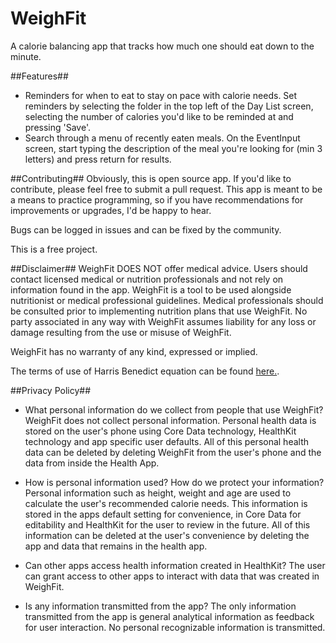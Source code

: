 # WeighFit

A calorie balancing app that tracks how much one should eat down to the minute.

##Features##
* Reminders for when to eat to stay on pace with calorie needs. 
Set reminders by selecting the folder in the top left of the Day List screen, selecting the number of calories you'd like to be reminded at and pressing 'Save'.
* Search through a menu of recently eaten meals.
On the EventInput screen, start typing the description of the meal you're looking for (min 3 letters) and press return for results.

##Contributing##
Obviously, this is open source app. If you'd like to contribute, please feel free to submit a pull request. This app is meant to be a means to practice programming, so if you have recommendations for improvements or upgrades, I'd be happy to hear. 

Bugs can be logged in issues and can be fixed by the community. 

This is a free project. 

##Disclaimer##
 WeighFit DOES NOT offer medical advice. Users should contact licensed medical or nutrition professionals and not rely on information found in the app. WeighFit is a tool to be used alongside nutritionist or medical professional guidelines. Medical professionals should be consulted prior to implementing nutrition plans that use WeighFit. No party associated in any way with WeighFit assumes liability for any loss or damage resulting from the use or misuse of WeighFit. 

 WeighFit has no warranty of any kind, expressed or implied. 

 The terms of use of Harris Benedict equation can be found [here.](http://www.bmi-calculator.net/disclaimer.php).

##Privacy Policy##
* What personal information do we collect from people that use WeighFit?
WeighFit does not collect personal information. Personal health data is stored on the user's phone using Core Data technology, HealthKit technology and app specific user defaults. All of this personal health data can be deleted by deleting WeighFit from the user's phone and the data from inside the Health App. 

* How is personal information used? How do we protect your information?
Personal information such as height, weight and age are used to calculate the user's recommended calorie needs. This information is stored in the apps default setting for convenience, in Core Data for editability and HealthKit for the user to review in the future. All of this information can be deleted at the user's convenience by deleting the app and data that remains in the health app. 

* Can other apps access health information created in HealthKit?
The user can grant access to other apps to interact with data that was created in WeighFit. 

* Is any information transmitted from the app?
The only information transmitted from the app is general analytical information as feedback for user interaction. No personal recognizable information is transmitted. 


